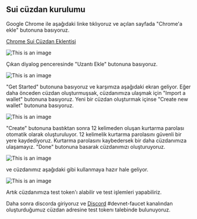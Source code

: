 
## Sui cüzdan kurulumu

Google Chrome ile aşağıdaki linke tıklıyoruz ve açılan sayfada "Chrome'a ekle" butonuna basıyoruz.

[Chrome Sui Cüzdan Eklentisi](https://chrome.google.com/webstore/detail/sui-wallet/opcgpfmipidbgpenhmajoajpbobppdil)

![This is an image](https://i.imgur.com/VeucXRR.png)

Çıkan diyalog penceresinde "Uzantı Ekle" butonuna basıyoruz.

![This is an image](https://i.imgur.com/ZTLjQpb.png)

"Get Started" butonuna basıyoruz ve karşımıza aşağıdaki ekran geliyor.
Eğer daha önceden cüzdan oluşturmuşsak, cüzdanımıza ulaşmak için "Import a wallet" butonuna basıyoruz.
Yeni bir cüzdan oluşturmak içinse "Create new wallet" butonuna basıyoruz.

![This is an image](https://i.imgur.com/GxgtS8h.jpg)

"Create" butonuna bastıktan sonra 12 kelimeden oluşan kurtarma parolası otomatik olarak oluşturuluyor. 12 kelimelik kurtarma parolasını güvenli bir yere kaydediyoruz. Kurtarma parolasını kaybedersek bir daha cüzdanımıza ulaşamayız. "Done" butonuna basarak cüzdanımızı oluşturuyoruz.

![This is an image](https://i.imgur.com/sKU0XDp.jpg)

ve cüzdanımız aşağıdaki gibi kullanmaya hazır hale geliyor.

![This is an image](https://i.imgur.com/dk7GM91.jpg)

Artık cüzdanımıza test token'ı alabilir ve test işlemleri yapabiliriz.

Daha sonra discorda giriyoruz ve [Discord]([https://discord.gg/8G2SQvwA](https://discord.gg/sui)) #devnet-faucet kanalından oluşturduğumuz cüzdan adresine test tokenı talebinde bulunuyoruz.
